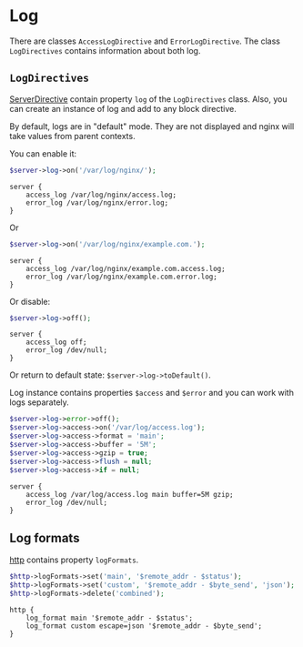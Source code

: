 # Log

There are classes `AccessLogDirective` and `ErrorLogDirective`.
The class `LogDirectives` contains information about both log.

## `LogDirectives`

[ServerDirective](server.md) contain property `log` of the `LogDirectives` class.
Also, you can create an instance of log and add to any block directive.

By default, logs are in "default" mode.
They are not displayed and nginx will take values from parent contexts.

You can enable it:

```php
$server->log->on('/var/log/nginx/');
```

```
server {
    access_log /var/log/nginx/access.log;
    error_log /var/log/nginx/error.log;
}
```

Or

```php
$server->log->on('/var/log/nginx/example.com.');
```

```
server {
    access_log /var/log/nginx/example.com.access.log;
    error_log /var/log/nginx/example.com.error.log;
}
```

Or disable:

```php
$server->log->off();
```

```
server {
    access_log off;
    error_log /dev/null;
}
```

Or return to default state: `$server->log->toDefault()`.

Log instance contains properties `$access` and `$error` and you can work with logs separately.

```php
$server->log->error->off();
$server->log->access->on('/var/log/access.log');
$server->log->access->format = 'main';
$server->log->access->buffer = '5M';
$server->log->access->gzip = true;
$server->log->access->flush = null;
$server->log->access->if = null;
```

```
server {
    access_log /var/log/access.log main buffer=5M gzip;
    error_log /dev/null;
}
```

## Log formats

[http](http.md) contains property `logFormats`.

```php
$http->logFormats->set('main', '$remote_addr - $status');
$http->logFormats->set('custom', '$remote_addr - $byte_send', 'json');
$http->logFormats->delete('combined');
```

```
http {
    log_format main '$remote_addr - $status';
    log_format custom escape=json '$remote_addr - $byte_send';
}
```


